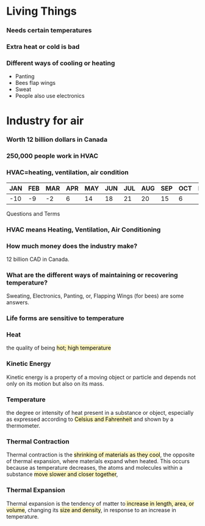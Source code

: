 # Living Things
### Needs certain temperatures
### Extra heat or cold is bad
### Different ways of cooling or heating

- Panting
- Bees flap wings
- Sweat
- People also use electronics


# Industry for air
### Worth 12 billion dollars in Canada
### 250,000 people work in HVAC
### HVAC=heating, ventilation, air condition

| JAN | FEB | MAR | APR | MAY | JUN | JUL | AUG | SEP | OCT | NOV | DEC |
| --- | --- | --- | --- | --- | --- | --- | --- | --- | --- | --- | --- |
| -10 | -9  | -2  | 6   | 14  | 18  | 21  | 20  | 15  | 6   | 1   | -1  |
Questions and Terms
### HVAC means Heating, Ventilation, Air Conditioning
### How much money does the industry make?
12 billion CAD in Canada.
### What are the different ways of maintaining or recovering temperature?
Sweating, Electronics, Panting, or, Flapping Wings (for bees) are some answers. 
### Life forms are sensitive to temperature
### Heat
the quality of being <mark style="background: #FFF3A3A6;">hot; high temperature</mark>
### Kinetic Energy
Kinetic energy is a property of a moving object or particle and depends not only on its motion but also on its mass.
### Temperature
the degree or intensity of heat present in a substance or object, especially as expressed according to <mark style="background: #FFF3A3A6;">Celsius and Fahrenheit</mark> and shown by a thermometer.

### Thermal Contraction
Thermal contraction is the <mark style="background: #FFF3A3A6;">shrinking of materials as they cool</mark>, the opposite of thermal expansion, where materials expand when heated. This occurs because as temperature decreases, the atoms and molecules within a substance <mark style="background: #FFF3A3A6;">move slower and closer together</mark>,
### Thermal Expansion
Thermal expansion is the tendency of matter to<mark style="background: #FFF3A3A6;"> increase in length, area, or volume</mark>, changing its <mark style="background: #FFF3A3A6;">size and density</mark>, in response to an increase in temperature.
